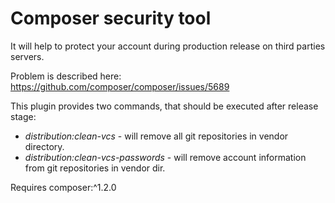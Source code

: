 # Composer security tool
It will help to protect your account during production release on third parties servers.

Problem is described here: https://github.com/composer/composer/issues/5689

This plugin provides two commands, that should be executed after release stage:

 - *distribution:clean-vcs* - will remove all git repositories in vendor directory.
 - *distribution:clean-vcs-passwords* - will remove account information from git repositories in vendor dir.

Requires composer:^1.2.0
